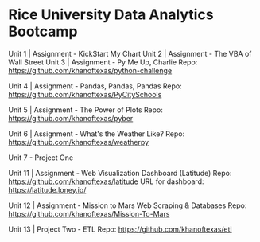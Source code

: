 
# Rice University Data Analytics Bootcamp

Unit 1 | Assignment - KickStart My Chart
Unit 2 | Assignment - The VBA of Wall Street
Unit 3 | Assignment - Py Me Up, Charlie
Repo: https://github.com/khanoftexas/python-challenge

Unit 4 | Assignment - Pandas, Pandas, Pandas
Repo: https://github.com/khanoftexas/PyCitySchools

Unit 5 | Assignment - The Power of Plots
Repo: https://github.com/khanoftexas/pyber

Unit 6 | Assignment - What's the Weather Like?
Repo: https://github.com/khanoftexas/weatherpy

Unit 7 - Project One



Unit 11 | Assignment - Web Visualization Dashboard (Latitude)
Repo: https://github.com/khanoftexas/latitude
URL for dashboard: https://latitude.loney.io/

Unit 12 | Assignment - Mission to Mars Web Scraping & Databases
Repo: https://github.com/khanoftexas/Mission-To-Mars

Unit 13 | Project Two - ETL
Repo: https://github.com/khanoftexas/etl
